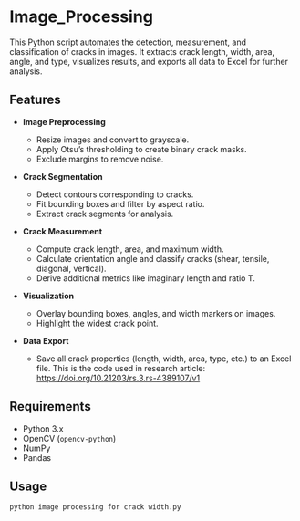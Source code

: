 # Image_Processing

This Python script automates the detection, measurement, and classification of cracks in images. It extracts crack length, width, area, angle, and type, visualizes results, and exports all data to Excel for further analysis.

## Features

- **Image Preprocessing**
  - Resize images and convert to grayscale.
  - Apply Otsu’s thresholding to create binary crack masks.
  - Exclude margins to remove noise.

- **Crack Segmentation**
  - Detect contours corresponding to cracks.
  - Fit bounding boxes and filter by aspect ratio.
  - Extract crack segments for analysis.

- **Crack Measurement**
  - Compute crack length, area, and maximum width.
  - Calculate orientation angle and classify cracks (shear, tensile, diagonal, vertical).
  - Derive additional metrics like imaginary length and ratio T.

- **Visualization**
  - Overlay bounding boxes, angles, and width markers on images.
  - Highlight the widest crack point.

- **Data Export**
  - Save all crack properties (length, width, area, type, etc.) to an Excel file.
This is the code used in research article: https://doi.org/10.21203/rs.3.rs-4389107/v1

 
## Requirements

- Python 3.x
- OpenCV (`opencv-python`)
- NumPy
- Pandas

## Usage

```bash
python image processing for crack width.py
